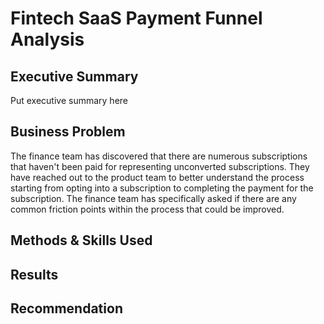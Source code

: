 # Fintech SaaS Payment Funnel Analysis

## Executive Summary

Put executive summary here

## Business Problem

The finance team has discovered that there are numerous subscriptions that haven't been paid for representing unconverted subscriptions. They have reached out to the product team to better understand the process starting from opting into a subscription to completing the payment for the subscription. The finance team has specifically asked if there are any common friction points within the process that could be improved.

## Methods & Skills Used

## Results 

## Recommendation
